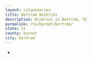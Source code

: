 ```yaml
---
layout: citywineries
title: Bertram Wineries
description: Wineries in Bertram, TX
permalink: /tx/burnet/bertram/
state: tx
county: burnet
city: bertram
---
```

-
